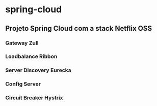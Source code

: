 # spring-cloud


## Projeto Spring Cloud com a stack Netflix OSS

### Gateway Zull

### Loadbalance Ribbon

### Server Discovery Eurecka

### Config Server

### Circuit Breaker Hystrix



